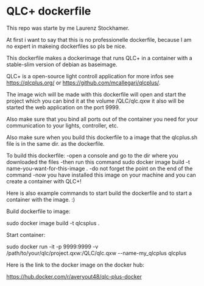 # QLC+ dockerfile

This repo was starte by me Laurenz Stockhamer.

At first i want to say that this is no professionelle dockerfile, because I am no expert in makeing dockerfiles so pls be nice.

This dockerfile makes a dockerimage that runs QLC+ in a container with a stable-slim version of debian as baseimage.

QLC+ is a open-source light controll application for more infos see https://qlcplus.org/ or https://github.com/mcallegari/qlcplus/.

The image wich will be made with this dockerfile will open and start the project which you can bind it at the volume /QLC/qlc.qxw it also will be started the web application on the port 9999.

Also make sure that you bind all ports out of the container you need for your communication to your lights, controller, etc.

Also make sure when you build this dockerfile to a image that the qlcplus.sh file is in the same dir. as the dockerfile.

To build this dockerfile:
 -open a console and go to the dir where you downloaded the files
 -then run this command sudo docker image build -t name-you-want-for-this-image .
 -do not forget the point on the end of the command
 -now you have installed this image on your machine and you can create a container with QLC+!

 Here is also example commands to start build the dockerfile and to start a container with the image. :)

Build dockerfile to image:

sudo docker image build -t qlcsplus .

Start container:

sudo docker run -it -p 9999:9999 -v /path/to/your/qlc/project.qxw:/QLC/qlc.qxw --name-my_qlcplus qlcplus

Here is the link to the docker image on the docker hub:

https://hub.docker.com/r/averyout48/qlc-plus-docker
